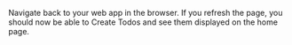 Navigate back to your web app in the browser.  If you refresh the page, you should now be able to Create Todos and see them displayed on the home page.